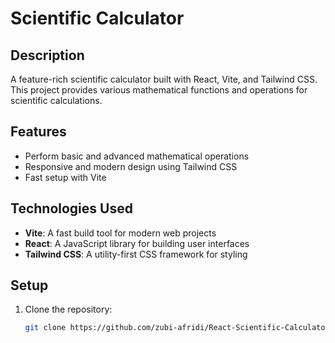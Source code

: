 # Scientific Calculator

## Description

A feature-rich scientific calculator built with React, Vite, and Tailwind CSS. This project provides various mathematical functions and operations for scientific calculations.

## Features

- Perform basic and advanced mathematical operations
- Responsive and modern design using Tailwind CSS
- Fast setup with Vite

## Technologies Used

- **Vite**: A fast build tool for modern web projects
- **React**: A JavaScript library for building user interfaces
- **Tailwind CSS**: A utility-first CSS framework for styling

## Setup

1. Clone the repository:
   ```bash
   git clone https://github.com/zubi-afridi/React-Scientific-Calculator.git
